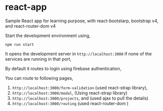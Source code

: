 # react-app
Sample React app for learning purpose, with react-bootstarp, bootstrap v4, and react-router-dom v4

Start the development environment using,

`npm run start`

It opens the development server in `http://localhost:3000` if none of the services are running in that port,

By default it routes to login using firebase authentication,

You can route to following pages,
1. `http://localhost:3000/form-validation` (used react-strap library),
2. `http://localhost:3000/modal`, (Using react-strap library)
3. `http://localhost:3000/projects`, and (used ajax to pull the details)
4. `http://localhost:3000/routing` (used react-router-dom )
